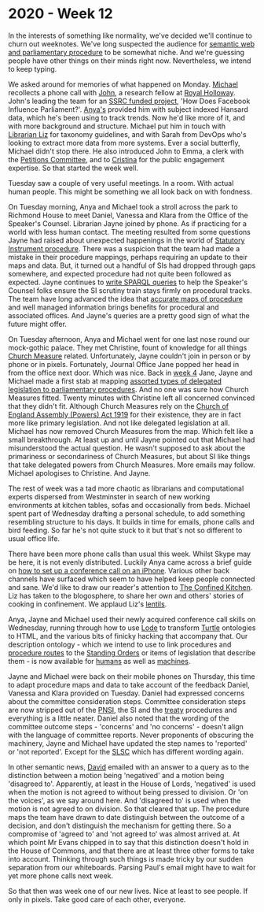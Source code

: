 # 2020 - Week 12

In the interests of something like normality, we've decided we'll continue to churn out weeknotes. We've long suspected the audience for [semantic web and parliamentary procedure](https://www.slideshare.net/UKParliData/what-would-erskine-may-do) to be somewhat niche. And we're guessing people have other things on their minds right now. Nevertheless, we intend to keep typing.

We asked around for memories of what happened on Monday. [Michael](https://twitter.com/fantasticlife) recollects a phone call with [John](https://twitter.com/jb_tweets), a research fellow at [Royal Holloway](https://www.royalholloway.ac.uk/). John's leading the team for an [SSRC funded project](https://www.ssrc.org/fellowships/view/social-media-and-democracy-research-grants/grantees/), 'How Does Facebook Influence Parliament?'. [Anya's](https://twitter.com/bitten_) provided him with subject indexed Hansard data, which he's been using to track trends. Now he'd like more of it, and with more background and structure. Michael put him in touch with [Librarian Liz](https://twitter.com/greensideknits) for taxonomy guidelines, and with Sarah from DevOps who's looking to extract more data from more systems. Ever a social butterfly, Michael didn't stop there. He also introduced John to Emma, a clerk with the [Petitions Committee](https://committees.parliament.uk/committee/326/petitions-committee/), and to [Cristina](https://twitter.com/estrangeirada) for the public engagement expertise. So that started the week well.

Tuesday saw a couple of very useful meetings. In a room. With actual human people. This might be something we all look back on with fondness. 

On Tuesday morning, Anya and Michael took a stroll across the park to Richmond House to meet Daniel, Vanessa and Klara from the Office of the Speaker's Counsel. Librarian Jayne joined by phone. As if practicing for a world with less human contact. The meeting resulted from some questions Jayne had raised about unexpected happenings in the world of [Statutory Instrument procedure](https://ukparliament.github.io/ontologies/procedure/procedure-ontology.html#flowcharts). There was a suspicion that the team had made a mistake in their procedure mappings, perhaps requiring an update to their maps and data. But, it turned out a handful of SIs had dropped through gaps somewhere, and expected procedure had not quite been followed as expected. Jayne continues to [write SPARQL queries](https://ukparliament.github.io/ontologies/procedure/meta/queries/) to help the Speaker's Counsel folks ensure the SI scrutiny train stays firmly on procedural tracks. The team have long advanced the idea that [accurate maps of procedure](https://ukparliament.github.io/ontologies/procedure/procedure-ontology.html#flowcharts) and well managed information brings benefits for procedural and associated offices. And Jayne's queries are a pretty good sign of what the future might offer. 

On Tuesday afternoon, Anya and Michael went for one last nose round our mock-gothic palace. They met Christine, fount of knowledge for all things [Church Measure](https://www.parliament.uk/site-information/glossary/church-of-england-measures/) related. Unfortunately, Jayne couldn't join in person or by phone or in pixels. Fortunately, Journal Office Jane popped her head in from the office next door. Which was nice. Back in [week 4](https://ukparliament.github.io/ontologies/meta/weeknotes/2020/04/) Jane, Jayne and Michael made a first stab at mapping [assorted types of delegated legislation to parliamentary procedures](https://github.com/ukparliament/ontologies/blob/master/legislation/delegated-legislation/delegated-legislation.pdf). And no one was sure how Church Measures fitted. Twenty minutes with Christine left all concerned convinced that they didn't fit. Although Church Measures rely on the [Church of England Assembly (Powers) Act 1919](http://www.legislation.gov.uk/ukpga/Geo5/9-10/76/contents) for their existence, they are in fact more like primary legislation. And not like delegated legislation at all. Michael has now removed Church Measures from the map. Which felt like a small breakthrough. At least up and until Jayne pointed out that Michael had misunderstood the actual question. He wasn't supposed to ask about the primariness or secondariness of Church Measures, but about SI like things that take delegated powers from Church Measures. More emails may follow. Michael apologises to Christine. And Jayne.

The rest of week was a tad more chaotic as librarians and computational experts dispersed from Westminster in search of new working environments at kitchen tables, sofas and occasionally from beds. Michael spent part of Wednesday drafting a personal schedule, to add something resembling structure to his days. It builds in time for emails, phone calls and bird feeding. So far he's not quite stuck to it but that's not so different to usual office life.

There have been more phone calls than usual this week. Whilst Skype may be here, it is not evenly distributed. Luckily Anya came across a brief guide on [how to set up a conference call on an iPhone](https://support.bell.ca/Mobility/Smartphones_and_mobile_internet/How_to_set_up_a_conference_call_on_an_iPhone). Various other back channels have surfaced which seem to have helped keep people connected and sane. We'd like to draw our reader's attention to [The Confined Kitchen](https://confinedkitchen.blogspot.com). Liz has taken to the blogosphere, to share her own and others' stories of cooking in confinement. We applaud Liz's [lentils](https://confinedkitchen.blogspot.com/2020/03/lentils-and-nostalgia.html).

Anya, Jayne and Michael used their newly acquired conference call skills on Wednesday, running through how to use [Lode](https://essepuntato.it/lode/) to transform [Turtle](https://en.wikipedia.org/wiki/Turtle_(syntax)) ontologies to HTML, and the various bits of finicky hacking that accompany that. Our description ontology - which we intend to use to link procedures and [procedure routes](https://ukparliament.github.io/ontologies/procedure/procedure-ontology.html#d4e164) to the [Standing Orders](http://standing-orders.herokuapp.com/) or items of legislation that describe them - is now available for [humans](https://ukparliament.github.io/ontologies/description/description-ontology.html) as well as [machines](https://ukparliament.github.io/ontologies/description/description-ontology.ttl).

Jayne and Michael were back on their mobile phones on Thursday, this time to adapt procedure maps and data to take account of the feedback Daniel, Vanessa and Klara provided on Tuesday. Daniel had expressed concerns about the committee consideration steps. Committee consideration steps are now stripped out of the [PNSI](https://ukparliament.github.io/ontologies/procedure/flowcharts/proposed-negative-sis/proposed-negative-sis.pdf), the SI and the [treaty](https://ukparliament.github.io/ontologies/procedure/flowcharts/crag-treaties/crag-treaties.pdf) procedures and everything is a little neater. Daniel also noted that the wording of the committee outcome steps - 'concerns' and 'no concerns' - doesn't align with the language of committee reports. Never proponents of obscuring the machinery, Jayne and Michael have updated the step names to 'reported' or 'not reported'. Except for the [SLSC](https://committees.parliament.uk/committee/255/secondary-legislation-scrutiny-committee/) which has different wording again.

In other semantic news, [David](https://twitter.com/clerkly) emailed with an answer to a query as to the distinction between a motion being 'negatived' and a motion being 'disagreed to'. Apparently, at least in the House of Lords, 'negatived' is used when the motion is not agreed to without being pressed to division. Or 'on the voices', as we say around here. And 'disagreed to' is used when the motion is not agreed to on division. So that cleared that up. The procedure maps the team have drawn to date distinguish between the outcome of a decision, and don't distinguish the mechanism for getting there. So a compromise of 'agreed to' and 'not agreed to' was almost arrived at. At which point Mr Evans chipped in to say that this distinction doesn't hold in the House of Commons, and that there are at least three other forms to take into account. Thinking through such things is made tricky by our sudden separation from our whiteboards. Parsing Paul's email might have to wait for yet more phone calls next week.

So that then was week one of our new lives. Nice at least to see people. If only in pixels. Take good care of each other, everyone.

